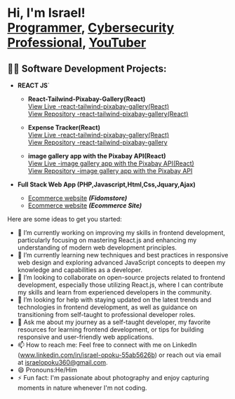 <h1>Hi, I'm Israel! <br/><a href="https://github.com/IsraelTech-Pro">Programmer</a>, <a href="">Cybersecurity Professional</a>, <a href="https://www.youtube.com/channel/UCZKOXI8IIgMt7t-kiokPpRg">YouTuber</a></h1>

<h2>👨‍💻 Software Development Projects:</h2>

- <b>REACT JS</b>`
  - <b>React-Tailwind-Pixabay-Gallery(React)</b><br>
     [View Live -react-tailwind-pixabay-gallery(React)](https://israeltech-pro.github.io/-react-tailwind-pixabay-gallery/)
    <br>
     [View Repository -react-tailwind-pixabay-gallery(React)](https://github.com/IsraelTech-Pro/-react-tailwind-pixabay-gallery.git)
 
  - <b>Expense Tracker(React)</b><br>
     [View Live -react-tailwind-pixabay-gallery(React)](https://israeltech-pro.github.io/expense-tracker-react/)
    <br>
     [View Repository -react-tailwind-pixabay-gallery](https://github.com/IsraelTech-Pro/expense-tracker-react.git)

  - <b> image gallery app with the Pixabay API(React)</b><br>
     [View Live -image gallery app with the Pixabay API(React)](https://israeltech-pro.github.io/Pixabay-image-finder/)
     <br>
     [View Repository -image gallery app with the Pixabay API](https://github.com/IsraelTech-Pro/Pixabay-image-finder.git)
    
- <b>Full Stack Web App (PHP,Javascript,Html,Css,Jquary,Ajax)</b>
  - [Ecommerce website](https://github.com/IsraelTech-Pro/FidomStore) <b><i>(Fidomstore)</b></i>
  - [Ecommerce website](https://github.com/IsraelTech-Pro/EccommerceSite) <b><i>(Ecommerce Site)</b></i>

Here are some ideas to get you started:

- 🔭 I’m currently working on improving my skills in frontend development, particularly focusing on mastering React.js and enhancing my understanding of modern web development principles.
- 🌱 I’m currently learning new techniques and best practices in responsive web design and exploring advanced JavaScript concepts to deepen my knowledge and capabilities as a developer.
- 👯 I’m looking to collaborate on open-source projects related to frontend development, especially those utilizing React.js, where I can contribute my skills and learn from experienced developers in the community.
- 🤔 I’m looking for help with staying updated on the latest trends and technologies in frontend development, as well as guidance on transitioning from self-taught to professional developer roles.
- 💬 Ask me about my journey as a self-taught developer, my favorite resources for learning frontend development, or tips for building responsive and user-friendly web applications.
- 📫 How to reach me: Feel free to connect with me on LinkedIn (www.linkedin.com/in/israel-opoku-55ab5626b) or reach out via email at israelopoku360@gmail.com.
- 😄 Pronouns:He/Him
- ⚡ Fun fact:  I'm passionate about photography and enjoy capturing moments in nature whenever I'm not coding.

